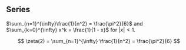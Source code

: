 ## Series

$\sum_{n=1}^{\infty}\frac{1}{n^2} = \frac{\pi^2}{6}$ and
$\sum_{k=0}^{\infty} x^k = \frac{1}{1 - x}$ for $|x|<1$.

$$ \zeta(2) = \sum_{n=1}^{\infty} \frac{1}{n^2} = \frac{\pi^2}{6} $$

